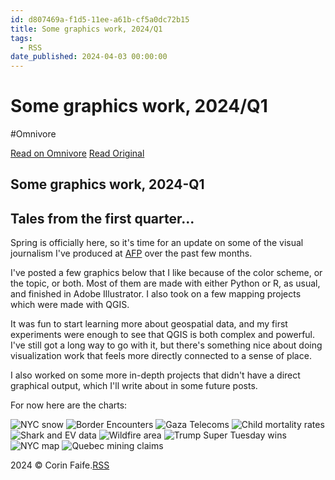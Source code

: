 ```yaml
---
id: d807469a-f1d5-11ee-a61b-cf5a0dc72b15
title: Some graphics work, 2024/Q1
tags:
  - RSS
date_published: 2024-04-03 00:00:00
---
```


# Some graphics work, 2024/Q1
#Omnivore

[Read on Omnivore](https://omnivore.app/me/some-graphics-work-2024-q-1-18ea4c17255)
[Read Original](https://corinfaife.co/posts/afp-work-2024-Q1)



## Some graphics work, 2024-Q1

## Tales from the first quarter...

Spring is officially here, so it&#39;s time for an update on some of the visual journalism I&#39;ve produced at [AFP](https:&#x2F;&#x2F;www.afp.com&#x2F;en) over the past few months.

I&#39;ve posted a few graphics below that I like because of the color scheme, or the topic, or both. Most of them are made with either Python or R, as usual, and finished in Adobe Illustrator. I also took on a few mapping projects which were made with QGIS.

It was fun to start learning more about geospatial data, and my first experiments were enough to see that QGIS is both complex and powerful. I&#39;ve still got a long way to go with it, but there&#39;s something nice about doing visualization work that feels more directly connected to a sense of place.

I also worked on some more in-depth projects that didn&#39;t have a direct graphical output, which I&#39;ll write about in some future posts.

For now here are the charts:

![NYC snow](https:&#x2F;&#x2F;proxy-prod.omnivore-image-cache.app&#x2F;0x0,sB8gghQHEkh3jLWkeNIh0gnNCxZvvIn9yDVx9u0OYhks&#x2F;https:&#x2F;&#x2F;corinfaife.co&#x2F;images&#x2F;2024&#x2F;Q1&#x2F;NYC-snow.jpg) ![Border Encounters](https:&#x2F;&#x2F;proxy-prod.omnivore-image-cache.app&#x2F;0x0,s6qmsdTSxS1pDQWKbuIO9VEZENho8uhJpxIEcVLtAae0&#x2F;https:&#x2F;&#x2F;corinfaife.co&#x2F;images&#x2F;2024&#x2F;Q1&#x2F;BorderEncounters.jpg) ![Gaza Telecoms](https:&#x2F;&#x2F;proxy-prod.omnivore-image-cache.app&#x2F;0x0,srqnCeBfNvMPtRaZwETrg9ez4DtKKVggZhXXidCMA-vY&#x2F;https:&#x2F;&#x2F;corinfaife.co&#x2F;images&#x2F;2024&#x2F;Q1&#x2F;GazaTelecoms.jpg) ![Child mortality rates](https:&#x2F;&#x2F;proxy-prod.omnivore-image-cache.app&#x2F;0x0,s2Zubm6tPF0Ilj7dEiHjolo3-rmCuJyZYo2MpOinyMxc&#x2F;https:&#x2F;&#x2F;corinfaife.co&#x2F;images&#x2F;2024&#x2F;Q1&#x2F;ChildMortality.jpg) ![Shark and EV data](https:&#x2F;&#x2F;proxy-prod.omnivore-image-cache.app&#x2F;0x0,shaOcCxnXnqiM1NzzX259E-C7CkBnTMCsKZyNsL4HLmg&#x2F;https:&#x2F;&#x2F;corinfaife.co&#x2F;images&#x2F;2024&#x2F;Q1&#x2F;SharkEV.png) ![Wildfire area](https:&#x2F;&#x2F;proxy-prod.omnivore-image-cache.app&#x2F;0x0,s8SyDBdlFqYohJM3wOxM0sPBiu2qxWZDFzYmAInCndA4&#x2F;https:&#x2F;&#x2F;corinfaife.co&#x2F;images&#x2F;2024&#x2F;Q1&#x2F;WildfireArea.jpg) ![Trump Super Tuesday wins](https:&#x2F;&#x2F;proxy-prod.omnivore-image-cache.app&#x2F;0x0,sR-aTo11RcEuSRiz_SePXpiUph8C6gjz1NdBKBY7AzF8&#x2F;https:&#x2F;&#x2F;corinfaife.co&#x2F;images&#x2F;2024&#x2F;Q1&#x2F;TrumpPrimary.jpg) ![NYC map](https:&#x2F;&#x2F;proxy-prod.omnivore-image-cache.app&#x2F;0x0,sroY12nWbe9aUW_IKS5CguNVilXJaKJRxk1AH-LaYwB8&#x2F;https:&#x2F;&#x2F;corinfaife.co&#x2F;images&#x2F;2024&#x2F;Q1&#x2F;NYCmap.jpg) ![Quebec mining claims](https:&#x2F;&#x2F;proxy-prod.omnivore-image-cache.app&#x2F;0x0,sU0qww2zoI0-qpVy0M8PivIhyJw6GTxW-3qfIBJBoVxc&#x2F;https:&#x2F;&#x2F;corinfaife.co&#x2F;images&#x2F;2024&#x2F;Q1&#x2F;QuebecMining.jpg)

2024 © Corin Faife.[RSS](https:&#x2F;&#x2F;corinfaife.co&#x2F;feed.xml)